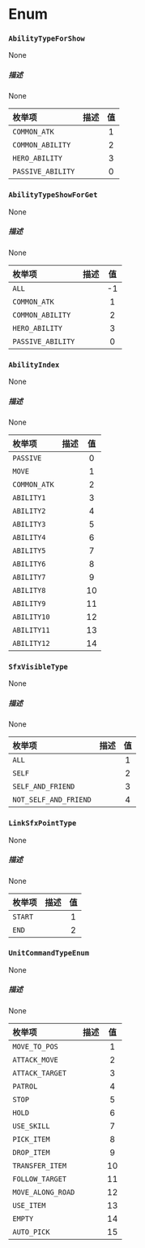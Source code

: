 # Enum


### `AbilityTypeForShow`
None
##### **描述**
None

枚举项 | 描述 | 值 |
:----- | :--- | :---: |
`COMMON_ATK`|  | 1 |
`COMMON_ABILITY`|  | 2 |
`HERO_ABILITY`|  | 3 |
`PASSIVE_ABILITY`|  | 0 |


### `AbilityTypeShowForGet`
None
##### **描述**
None

枚举项 | 描述 | 值 |
:----- | :--- | :---: |
`ALL`|  | -1 |
`COMMON_ATK`|  | 1 |
`COMMON_ABILITY`|  | 2 |
`HERO_ABILITY`|  | 3 |
`PASSIVE_ABILITY`|  | 0 |


### `AbilityIndex`
None
##### **描述**
None

枚举项 | 描述 | 值 |
:----- | :--- | :---: |
`PASSIVE`|  | 0 |
`MOVE`|  | 1 |
`COMMON_ATK`|  | 2 |
`ABILITY1`|  | 3 |
`ABILITY2`|  | 4 |
`ABILITY3`|  | 5 |
`ABILITY4`|  | 6 |
`ABILITY5`|  | 7 |
`ABILITY6`|  | 8 |
`ABILITY7`|  | 9 |
`ABILITY8`|  | 10 |
`ABILITY9`|  | 11 |
`ABILITY10`|  | 12 |
`ABILITY11`|  | 13 |
`ABILITY12`|  | 14 |


### `SfxVisibleType`
None
##### **描述**
None

枚举项 | 描述 | 值 |
:----- | :--- | :---: |
`ALL`|  | 1 |
`SELF`|  | 2 |
`SELF_AND_FRIEND`|  | 3 |
`NOT_SELF_AND_FRIEND`|  | 4 |


### `LinkSfxPointType`
None
##### **描述**
None

枚举项 | 描述 | 值 |
:----- | :--- | :---: |
`START`|  | 1 |
`END`|  | 2 |


### `UnitCommandTypeEnum`
None
##### **描述**
None

枚举项 | 描述 | 值 |
:----- | :--- | :---: |
`MOVE_TO_POS`|  | 1 |
`ATTACK_MOVE`|  | 2 |
`ATTACK_TARGET`|  | 3 |
`PATROL`|  | 4 |
`STOP`|  | 5 |
`HOLD`|  | 6 |
`USE_SKILL`|  | 7 |
`PICK_ITEM`|  | 8 |
`DROP_ITEM`|  | 9 |
`TRANSFER_ITEM`|  | 10 |
`FOLLOW_TARGET`|  | 11 |
`MOVE_ALONG_ROAD`|  | 12 |
`USE_ITEM`|  | 13 |
`EMPTY`|  | 14 |
`AUTO_PICK`|  | 15 |


